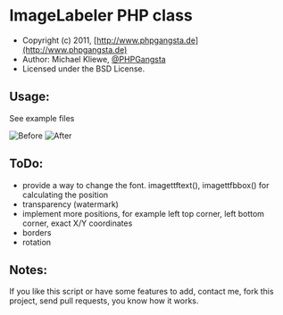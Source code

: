 ImageLabeler PHP class
=====================

* Copyright (c) 2011, [http://www.phpgangsta.de](http://www.phpgangsta.de)
* Author: Michael Kliewe, [@PHPGangsta](http://twitter.com/PHPGangsta)
* Licensed under the BSD License.


Usage:
------
See example files

![Before](http://www.phpgangsta.de/wp-content/uploads/elephpants.jpg "Before") ![After](http://www.phpgangsta.de/wp-content/uploads/63D6.tmp_.png "After")


ToDo:
-----
- provide a way to change the font. imagettftext(), imagettfbbox() for calculating the position
- transparency (watermark)
- implement more positions, for example left top corner, left bottom corner, exact X/Y coordinates
- borders
- rotation

Notes:
------
If you like this script or have some features to add, contact me, fork this project, send pull requests, you know how it works.